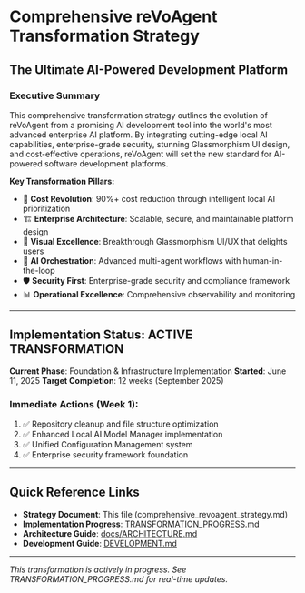 # Comprehensive reVoAgent Transformation Strategy
## The Ultimate AI-Powered Development Platform

### Executive Summary

This comprehensive transformation strategy outlines the evolution of reVoAgent from a promising AI development tool into the world's most advanced enterprise AI platform. By integrating cutting-edge local AI capabilities, enterprise-grade security, stunning Glassmorphism UI design, and cost-effective operations, reVoAgent will set the new standard for AI-powered software development platforms.

**Key Transformation Pillars:**
- 🚀 **Cost Revolution**: 90%+ cost reduction through intelligent local AI prioritization
- 🏗️ **Enterprise Architecture**: Scalable, secure, and maintainable platform design
- 🎨 **Visual Excellence**: Breakthrough Glassmorphism UI/UX that delights users
- 🤖 **AI Orchestration**: Advanced multi-agent workflows with human-in-the-loop
- 🛡️ **Security First**: Enterprise-grade security and compliance framework
- 📊 **Operational Excellence**: Comprehensive observability and monitoring

---

## Implementation Status: ACTIVE TRANSFORMATION

**Current Phase**: Foundation & Infrastructure Implementation
**Started**: June 11, 2025
**Target Completion**: 12 weeks (September 2025)

### Immediate Actions (Week 1):
1. ✅ Repository cleanup and file structure optimization
2. ✅ Enhanced Local AI Model Manager implementation
3. ✅ Unified Configuration Management system
4. ✅ Enterprise security framework foundation

---

## Quick Reference Links

- **Strategy Document**: This file (comprehensive_revoagent_strategy.md)
- **Implementation Progress**: [TRANSFORMATION_PROGRESS.md](TRANSFORMATION_PROGRESS.md)
- **Architecture Guide**: [docs/ARCHITECTURE.md](docs/ARCHITECTURE.md)
- **Development Guide**: [DEVELOPMENT.md](DEVELOPMENT.md)

---

*This transformation is actively in progress. See TRANSFORMATION_PROGRESS.md for real-time updates.*